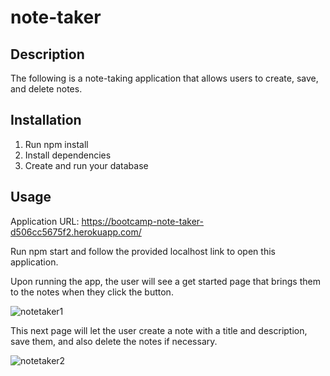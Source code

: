 # note-taker

## Description

The following is a note-taking application that allows users to create, save, and delete notes.

## Installation

1. Run npm install
2. Install dependencies
3. Create and run your database

## Usage

Application URL: https://bootcamp-note-taker-d506cc5675f2.herokuapp.com/

Run npm start and follow the provided localhost link to open this application.


Upon running the app, the user will see a get started page that brings them to the notes when they click the button.

![notetaker1](https://github.com/Vineysha/note-taker/assets/88559904/f456975c-f19e-4181-86f6-bd94b1053224)

This next page will let the user create a note with a title and description, save them, and also delete the notes if necessary.

![notetaker2](https://github.com/Vineysha/note-taker/assets/88559904/efe98936-ef70-4126-8d56-278af31c94dd)




